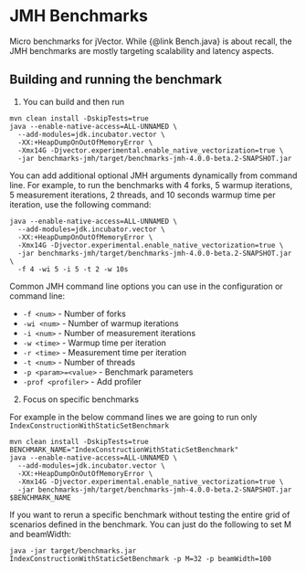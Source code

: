 # JMH Benchmarks
Micro benchmarks for jVector. While {@link Bench.java} is about recall, the JMH benchmarks
are mostly targeting scalability and latency aspects.

## Building and running the benchmark

1. You can build and then run
```shell
mvn clean install -DskipTests=true
java --enable-native-access=ALL-UNNAMED \
  --add-modules=jdk.incubator.vector \
  -XX:+HeapDumpOnOutOfMemoryError \
  -Xmx14G -Djvector.experimental.enable_native_vectorization=true \
  -jar benchmarks-jmh/target/benchmarks-jmh-4.0.0-beta.2-SNAPSHOT.jar 
```

You can add additional optional JMH arguments dynamically from command line. For example, to run the benchmarks with 4 forks, 5 warmup iterations, 5 measurement iterations, 2 threads, and 10 seconds warmup time per iteration, use the following command:
```shell
java --enable-native-access=ALL-UNNAMED \
  --add-modules=jdk.incubator.vector \
  -XX:+HeapDumpOnOutOfMemoryError \
  -Xmx14G -Djvector.experimental.enable_native_vectorization=true \
  -jar benchmarks-jmh/target/benchmarks-jmh-4.0.0-beta.2-SNAPSHOT.jar \
  -f 4 -wi 5 -i 5 -t 2 -w 10s
```

Common JMH command line options you can use in the configuration or command line:
- `-f <num>` - Number of forks
- `-wi <num>` - Number of warmup iterations
- `-i <num>` - Number of measurement iterations
- `-w <time>` - Warmup time per iteration
- `-r <time>` - Measurement time per iteration
- `-t <num>` - Number of threads
- `-p <param>=<value>` - Benchmark parameters
- `-prof <profiler>` - Add profiler


2. Focus on specific benchmarks

For example in the below command lines we are going to run only `IndexConstructionWithStaticSetBenchmark`
```shell
mvn clean install -DskipTests=true
BENCHMARK_NAME="IndexConstructionWithStaticSetBenchmark"
java --enable-native-access=ALL-UNNAMED \
  --add-modules=jdk.incubator.vector \
  -XX:+HeapDumpOnOutOfMemoryError \
  -Xmx14G -Djvector.experimental.enable_native_vectorization=true \
  -jar benchmarks-jmh/target/benchmarks-jmh-4.0.0-beta.2-SNAPSHOT.jar $BENCHMARK_NAME
```

If you want to rerun a specific benchmark without testing the entire grid of scenarios defined in the benchmark.
You can just do the following to set M and beamWidth:
```shell
java -jar target/benchmarks.jar IndexConstructionWithStaticSetBenchmark -p M=32 -p beamWidth=100 
```



